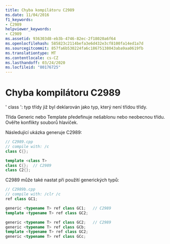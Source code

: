 ```yaml
---
title: Chyba kompilátoru C2989
ms.date: 11/04/2016
f1_keywords:
- C2989
helpviewer_keywords:
- C2989
ms.assetid: 936303d8-eb3b-4746-82ec-2f18020a6f64
ms.openlocfilehash: 585823c2114befa3e6d432e3cf8100fa14ed1a7d
ms.sourcegitcommit: 857fa6b530224fa6c18675138043aba9aa0619fb
ms.translationtype: MT
ms.contentlocale: cs-CZ
ms.lasthandoff: 03/24/2020
ms.locfileid: "80176725"
---
```

# <a name="compiler-error-c2989"></a>Chyba kompilátoru C2989

' class ': typ třídy již byl deklarován jako typ, který není třídou třídy.

Třída Generic nebo Template předefinuje nešablonu nebo neobecnou třídu. Ověřte konflikty souborů hlaviček.

Následující ukázka generuje C2989:

```cpp
// C2989.cpp
// compile with: /c
class C{};

template <class T>
class C{};  // C2989
class C2{};
```

C2989 může také nastat při použití generických typů:

```cpp
// C2989b.cpp
// compile with: /clr /c
ref class GC1;

generic <typename T> ref class GC1;   // C2989
template <typename T> ref class GC2;

generic <typename T> ref class GC2;   // C2989
generic <typename T> ref class GCb;
template <typename T> ref class GC2;
generic <typename T> ref class GCc;
```
